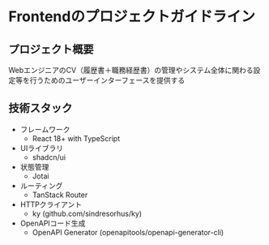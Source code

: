 # Frontendのプロジェクトガイドライン

## プロジェクト概要
WebエンジニアのCV（履歴書＋職務経歴書）の管理やシステム全体に関わる設定等を行うためのユーザーインターフェースを提供する

## 技術スタック
- フレームワーク
  - React 18+ with TypeScript
- UIライブラリ
  - shadcn/ui
- 状態管理
  - Jotai
- ルーティング
  - TanStack Router
- HTTPクライアント
  - ky (github.com/sindresorhus/ky)
- OpenAPIコード生成
  - OpenAPI Generator (openapitools/openapi-generator-cli)

